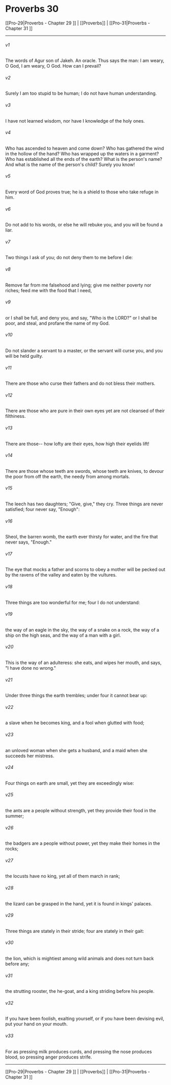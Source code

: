 # Proverbs 30

[[Pro-29|Proverbs - Chapter 29 ]] | [[Proverbs]] | [[Pro-31|Proverbs - Chapter 31 ]]
***

###### v1
The words of Agur son of Jakeh. An oracle. Thus says the man: I am weary, O God, I am weary, O God. How can I prevail?
###### v2
Surely I am too stupid to be human; I do not have human understanding.
###### v3
I have not learned wisdom, nor have I knowledge of the holy ones.
###### v4
Who has ascended to heaven and come down? Who has gathered the wind in the hollow of the hand? Who has wrapped up the waters in a garment? Who has established all the ends of the earth? What is the person's name? And what is the name of the person's child? Surely you know!
###### v5
Every word of God proves true; he is a shield to those who take refuge in him.
###### v6
Do not add to his words, or else he will rebuke you, and you will be found a liar.
###### v7
Two things I ask of you; do not deny them to me before I die:
###### v8
Remove far from me falsehood and lying; give me neither poverty nor riches; feed me with the food that I need,
###### v9
or I shall be full, and deny you, and say, "Who is the LORD?" or I shall be poor, and steal, and profane the name of my God.
###### v10
Do not slander a servant to a master, or the servant will curse you, and you will be held guilty.
###### v11
There are those who curse their fathers and do not bless their mothers.
###### v12
There are those who are pure in their own eyes yet are not cleansed of their filthiness.
###### v13
There are those-- how lofty are their eyes, how high their eyelids lift!
###### v14
There are those whose teeth are swords, whose teeth are knives, to devour the poor from off the earth, the needy from among mortals.
###### v15
The leech has two daughters; "Give, give," they cry. Three things are never satisfied; four never say, "Enough":
###### v16
Sheol, the barren womb, the earth ever thirsty for water, and the fire that never says, "Enough."
###### v17
The eye that mocks a father and scorns to obey a mother will be pecked out by the ravens of the valley and eaten by the vultures.
###### v18
Three things are too wonderful for me; four I do not understand:
###### v19
the way of an eagle in the sky, the way of a snake on a rock, the way of a ship on the high seas, and the way of a man with a girl.
###### v20
This is the way of an adulteress: she eats, and wipes her mouth, and says, "I have done no wrong."
###### v21
Under three things the earth trembles; under four it cannot bear up:
###### v22
a slave when he becomes king, and a fool when glutted with food;
###### v23
an unloved woman when she gets a husband, and a maid when she succeeds her mistress.
###### v24
Four things on earth are small, yet they are exceedingly wise:
###### v25
the ants are a people without strength, yet they provide their food in the summer;
###### v26
the badgers are a people without power, yet they make their homes in the rocks;
###### v27
the locusts have no king, yet all of them march in rank;
###### v28
the lizard can be grasped in the hand, yet it is found in kings' palaces.
###### v29
Three things are stately in their stride; four are stately in their gait:
###### v30
the lion, which is mightiest among wild animals and does not turn back before any;
###### v31
the strutting rooster, the he-goat, and a king striding before his people.
###### v32
If you have been foolish, exalting yourself, or if you have been devising evil, put your hand on your mouth.
###### v33
For as pressing milk produces curds, and pressing the nose produces blood, so pressing anger produces strife.

***

[[Pro-29|Proverbs - Chapter 29 ]] | [[Proverbs]] | [[Pro-31|Proverbs - Chapter 31 ]]
